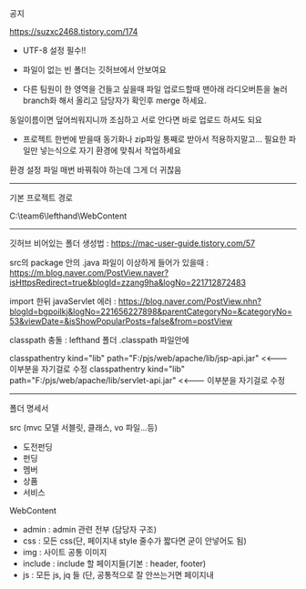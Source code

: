 공지

https://suzxc2468.tistory.com/174

- UTF-8 설정 필수!!

- 파일이 없는 빈 폴더는 깃허브에서 안보여요

- 다른 팀원이 한 영역을 건들고 싶을때 파일 업로드할때 맨아래 라디오버튼을 눌러 branch화 해서 올리고 담당자가 확인후 merge 하세요. 

동일이름이면 덮어씌워지니까 조심하고 서로 안다면 바로 업로드 하셔도 되요

- 프로젝트 한번에 받을때 동기화나 zip파일 통째로 받아서 적용하지말고... 필요한 파일만 넣는식으로 자기 환경에 맞춰서 작업하세요

환경 설정 파일 매번 바꿔줘야 하는데 그게 더 귀찮음

--------------------------------------------------------------------------------------------

기본 프로젝트 경로 

C:\team6\lefthand\WebContent


--------------------------------------------------------------------------------------------


깃허브 비어있는 폴더 생성법 : https://mac-user-guide.tistory.com/57

src의 package 안의 .java 파일이 이상하게 들어가 있을때 : https://m.blog.naver.com/PostView.naver?isHttpsRedirect=true&blogId=zzang9ha&logNo=221712872483

import 한뒤 javaServlet 에러 : https://blog.naver.com/PostView.nhn?blogId=bgpoilkj&logNo=221656227898&parentCategoryNo=&categoryNo=53&viewDate=&isShowPopularPosts=false&from=postView

classpath 충돌 : lefthand 폴더 .classpath 파일안에 

classpathentry kind="lib" path="F:/pjs/web/apache/lib/jsp-api.jar"			    <<--- 이부분을 자기걸로 수정
classpathentry kind="lib" path="F:/pjs/web/apache/lib/servlet-api.jar"   <<--- 이부분을 자기걸로 수정


--------------------------------------------------------------------------------------------

폴더 명세서


src (mvc 모델 서블릿, 클래스, vo 파일...등)
- 도전펀딩
- 펀딩
- 멤버
- 상품
- 서비스



WebContent

- admin : admin 관련 전부 (담당자 구조)
- css : 모든 css(단, 페이지내 style 줄수가 짧다면 굳이 안넣어도 됨)
- img : 사이트 공통 이미지
- include : include 할 페이지들(기본 : header, footer)
- js : 모든 js, jq 들 (단, 공통적으로 잘 안쓰는거면 페이지내 <script>로 해도됨)

 
 
page 
 
 - 도전펀딩 
 - 펀딩 
 - 멤버(마이페이지, 회원가입, 로그인, 장바구니 등.. 담당자 구조 따름) 
 - 상품(가위, 문구 , 주방, etc) 
 - 서비스(고객센터 등... 담당자 구조 따름)

각각의 폴더엔 각각의 페이지에서 주로 사용할 img 폴더가 있고, 도전 펀딩의 경우 유저가 올리는 이미지를 저장할 userimg 폴더가 따로 있음



